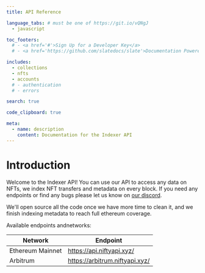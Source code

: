 ```yaml
---
title: API Reference

language_tabs: # must be one of https://git.io/vQNgJ
  - javascript

toc_footers:
  # - <a href='#'>Sign Up for a Developer Key</a>
  # - <a href='https://github.com/slatedocs/slate'>Documentation Powered by Slate</a>

includes:
  - collections
  - nfts
  - accounts
  # - authentication
  # - errors

search: true

code_clipboard: true

meta:
  - name: description
    content: Documentation for the Indexer API
---
```


# Introduction

Welcome to the Indexer API! You can use our API to access any data on NFTs, we index NFT transfers and metadata on every block. If you need any endpoints or find any bugs please let us know on [our discord](https://discord.com/invite/kfByfux).

We'll open source all the code once we have more time to clean it, and we finish indexing metadata to reach full ethereum coverage.


Available endpoints andnetworks:

| Network          	| Endpoint                       	|
|------------------	|--------------------------------	|
| Ethereum Mainnet 	| https://api.niftyapi.xyz/      	|
| Arbitrum         	| https://arbitrum.niftyapi.xyz/ 	|
